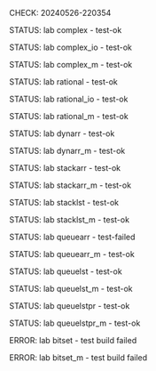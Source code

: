 CHECK: 20240526-220354
STATUS: lab complex - test-ok
STATUS: lab complex_io - test-ok
STATUS: lab complex_m - test-ok
STATUS: lab rational - test-ok
STATUS: lab rational_io - test-ok
STATUS: lab rational_m - test-ok
STATUS: lab dynarr - test-ok
STATUS: lab dynarr_m - test-ok
STATUS: lab stackarr - test-ok
STATUS: lab stackarr_m - test-ok
STATUS: lab stacklst - test-ok
STATUS: lab stacklst_m - test-ok
STATUS: lab queuearr - test-failed
STATUS: lab queuearr_m - test-ok
STATUS: lab queuelst - test-ok
STATUS: lab queuelst_m - test-ok
STATUS: lab queuelstpr - test-ok
STATUS: lab queuelstpr_m - test-ok
ERROR: lab bitset - test build failed
ERROR: lab bitset_m - test build failed
